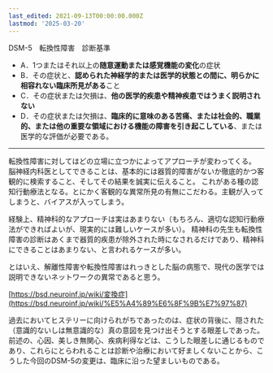 ```yaml
---
last_edited: 2021-09-13T00:00:00.000Z
lastmod: '2025-03-20'
---
```





DSM-5　転換性障害　診断基準

- A．1つまたはそれ以上の**随意運動または感覚機能の変化**の症状
- B．その症状と、**認められた神経学的または医学的状態との間に、明らかに相容れない臨床所見がある**こと
- C．その症状または欠損は、**他の医学的疾患や精神疾患ではうまく説明されない**
- D．その症状または欠損は、**臨床的に意味のある苦痛、または社会的、職業的、または他の重要な領域における機能の障害を引き起こしている**、または医学的な評価が必要である。

---

  

転換性障害に対してはどの立場に立つかによってアプローチが変わってくる。
脳神経内科医としてできることは、基本的には器質的障害がないか徹底的かつ客観的に検索すること、そしてその結果を誠実に伝えること。
これがある種の認知行動療法となる。とにかく客観的な異常所見の有無にこだわる。主観が入ってしまうと、バイアスが入ってしまう。

経験上、精神科的なアプローチは実はあまりない（もちろん、適切な認知行動療法ができればよいが、現実的には難しいケースが多い）。
精神科の先生も転換性障害の診断はあくまで器質的疾患が除外された時になされるだけであり、精神科にできることはあまりない、と言われるケースが多い。  

とはいえ、解離性障害や転換性障害はれっきとした脳の病態で、現代の医学では説明できないネットワークの異常であると思う。

[https://bsd.neuroinf.jp/wiki/変換症](https://bsd.neuroinf.jp/wiki/%E5%A4%89%E6%8F%9B%E7%97%87)


過去においてヒステリーに向けられがちであったのは、症状の背後に、隠された（意識的ないしは無意識的な）真の意図を見つけ出そうとする眼差しであった。
前述の、心因、美しき無関心、疾病利得などは、こうした眼差しに通じるものであり、これらにとらわれることは診断や治療において好ましくないことから、こうした今回のDSM-5の変更は、臨床に沿った望ましいものである。
